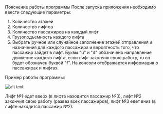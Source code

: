 Пояснение работы программы
После запуска приложения необходимо ввести следующие параметры: 
1. Количество этажей
2. Количество лифтов
3. Количество пассажиров на каждый лифт
4. Грузоподъемность каждого лифта
5. Выбрать ручное или случайное заполнение этажей отправления и назначения для каждого пассажира и вероятность того, что пассажир зайдет в лифт. 
Буквы "u" и "d" обозначено направление движение каждого лифта, если лифт закончил свою работу, то он будет обозначен буквой "f".
На консоли отображается информация о пассажирах и лифтах.

Пример работы программы:

![alt text](https://github.com/TraningCenter/javaPractice2017/blob/lukina_md/task1/readme.PNG)

Лифт №1 едет вверх (в лифте находится пассажир №3), лифт №2 закончил свою работу (развез всех пассажиров), лифт №3 едет вниз (в лифте находится пассажир №2).
